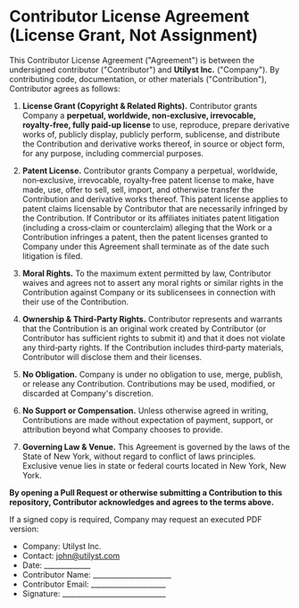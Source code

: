 # Contributor License Agreement (License Grant, Not Assignment)

This Contributor License Agreement ("Agreement") is between the undersigned contributor ("Contributor")
and **Utilyst Inc.** ("Company"). By contributing code, documentation, or other materials ("Contribution"),
Contributor agrees as follows:

1. **License Grant (Copyright & Related Rights).** Contributor grants Company a
   **perpetual, worldwide, non‑exclusive, irrevocable, royalty‑free, fully paid‑up license**
   to use, reproduce, prepare derivative works of, publicly display, publicly perform,
   sublicense, and distribute the Contribution and derivative works thereof, in source or
   object form, for any purpose, including commercial purposes.

2. **Patent License.** Contributor grants Company a perpetual, worldwide, non‑exclusive,
   irrevocable, royalty‑free patent license to make, have made, use, offer to sell, sell,
   import, and otherwise transfer the Contribution and derivative works thereof. This patent
   license applies to patent claims licensable by Contributor that are necessarily infringed
   by the Contribution. If Contributor or its affiliates initiates patent litigation
   (including a cross‑claim or counterclaim) alleging that the Work or a Contribution
   infringes a patent, then the patent licenses granted to Company under this Agreement
   shall terminate as of the date such litigation is filed.

3. **Moral Rights.** To the maximum extent permitted by law, Contributor waives and agrees not
   to assert any moral rights or similar rights in the Contribution against Company or its
   sublicensees in connection with their use of the Contribution.

4. **Ownership & Third‑Party Rights.** Contributor represents and warrants that the Contribution
   is an original work created by Contributor (or Contributor has sufficient rights to submit it)
   and that it does not violate any third‑party rights. If the Contribution includes third‑party
   materials, Contributor will disclose them and their licenses.

5. **No Obligation.** Company is under no obligation to use, merge, publish, or release any
   Contribution. Contributions may be used, modified, or discarded at Company's discretion.

6. **No Support or Compensation.** Unless otherwise agreed in writing, Contributions are made
   without expectation of payment, support, or attribution beyond what Company chooses to provide.

7. **Governing Law & Venue.** This Agreement is governed by the laws of the State of New York,
   without regard to conflict of laws principles. Exclusive venue lies in state or federal courts
   located in New York, New York.

**By opening a Pull Request or otherwise submitting a Contribution to this repository, Contributor
acknowledges and agrees to the terms above.**

If a signed copy is required, Company may request an executed PDF version:
- Company: Utilyst Inc.
- Contact: john@utilyst.com
- Date: _____________
- Contributor Name: ______________________
- Contributor Email: _____________________
- Signature: _____________________________
